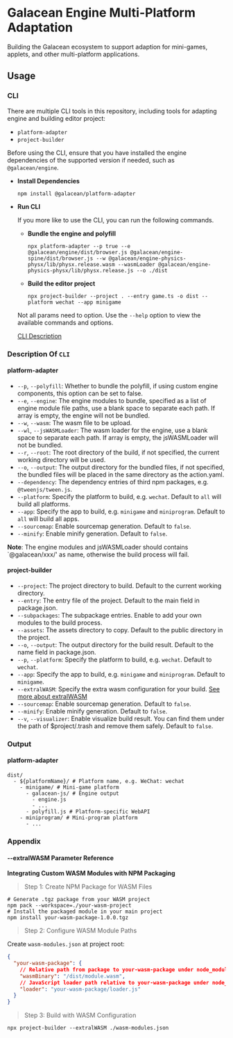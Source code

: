 # Galacean Engine Multi-Platform Adaptation

Building the Galacean ecosystem to support adaption for mini-games, applets, and other multi-platform applications.

## Usage

### CLI
There are multiple CLI tools in this repository, including tools for adapting engine and building editor project:
  - `platform-adapter`
  - `project-builder`

Before using the CLI, ensure that you have installed the engine dependencies of the supported version if needed, such as `@galacean/engine`.

- **Install Dependencies**
  ```shell
  npm install @galacean/platform-adapter
  ```

- **Run CLI**

  If you more like to use the CLI, you can run the following commands.

  - **Bundle the engine and polyfill**

    ```shell
    npx platform-adapter --p true --e @galacean/engine/dist/browser.js @galacean/engine-spine/dist/browser.js --w @galacean/engine-physics-physx/lib/physx.release.wasm --wasmLoader @galacean/engine-physics-physx/lib/physx.release.js --o ./dist
    ```

  - **Build the editor project**

    ```shell
    npx project-builder --project . --entry game.ts -o dist --platform wechat --app minigame
    ```

  Not all params need to option. Use the `--help` option to view the available commands and options.

  [CLI Description](#CLI)

<a id="CLI"></a>
### Description Of `CLI`

#### platform-adapter

- `--p`, `--polyfill`: Whether to bundle the polyfill, if using custom engine components, this option can be set to false.
- `--e`, `--engine`: The engine modules to bundle, specified as a list of engine module file paths, use a blank space to separate each path. If array is empty, the engine will not be bundled.
- `--w`, `--wasm`: The wasm file to be upload.
- `--wl`, `--jsWASMLoader`: The wasm loader for the engine, use a blank space to separate each path. If array is empty, the jsWASMLoader will not be bundled.
- `--r`, `--root`: The root directory of the build, if not specified, the current working directory will be used.
- `--o`, `--output`: The output directory for the bundled files, if not specified, the bundled files will be placed in the same directory as the action.yaml.
- `--dependency`: The dependency entries of third npm packages, e.g. `@tweenjs/tween.js`.
- `--platform`: Specify the platform to build, e.g. `wechat`. Default to `all` will build all platforms.
- `--app`: Specify the app to build, e.g. `minigame` and `miniprogram`. Default to `all` will build all apps.
- `--sourcemap`: Enable sourcemap generation. Default to `false`.
- `--minify`: Enable minify generation. Default to `false`.

**Note**: The engine modules and jsWASMLoader should contains `@galacean/xxx/' as name, otherwise the build process will fail.

#### project-builder

- `--project`: The project directory to build. Default to the current working directory.
- `--entry`: The entry file of the project. Default to the main field in package.json.
- `--subpackages`: The subpackage entries. Enable to add your own modules to the build process.
- `--assets`: The assets directory to copy. Default to the public directory in the project.
- `--o`, `--output`: The output directory for the build result. Default to the name field in package.json.
- `--p`, `--platform`: Specify the platform to build, e.g. `wechat`. Default to `wechat`.
- `--app`: Specify the app to build, e.g. `minigame` and `miniprogram`. Default to `minigame`.
- `--extralWASM`: Specify the extra wasm configuration for your build. [See more about extralWASM](#--extralwasm-parameter-reference)
- `--sourcemap`: Enable sourcemap generation. Default to `false`.
- `--minify`: Enable minify generation. Default to `false`.
- `--v`, `--visualizer`: Enable visualize build result. You can find them under the path of $project/.trash and remove them safely. Default to `false`.

### Output

#### platform-adapter

```shell
dist/
  - ${platformName}/ # Platform name, e.g. WeChat: wechat
    - minigame/ # Mini-game platform
      - galacean-js/ # Engine output
        - engine.js
        - ...
      - polyfill.js # Platform-specific WebAPI
    - miniprogram/ # Mini-program platform
      - ...
```

### Appendix
#### --extralWASM Parameter Reference

**Integrating Custom WASM Modules with NPM Packaging**

> Step 1: Create NPM Package for WASM Files

``` shell
# Generate .tgz package from your WASM project
npm pack --workspace=./your-wasm-project
# Install the packaged module in your main project
npm install your-wasm-package-1.0.0.tgz
```

> Step 2: Configure WASM Module Paths

Create `wasm-modules.json` at project root:

``` json
{
  "your-wasm-package": {
    // Relative path from package to your-wasm-package under node_modules
    "wasmBinary": "/dist/module.wasm",
    // JavaScript loader path relative to your-wasm-package under node_modules
    "loader": "your-wasm-package/loader.js"
  }
}
```

> Step 3: Build with WASM Configuration

```shell
npx project-builder --extralWASM ./wasm-modules.json
```
